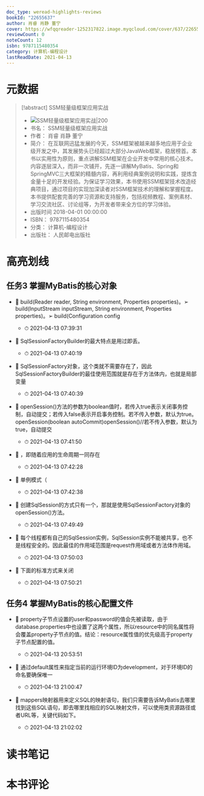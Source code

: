 ```yaml
---
doc_type: weread-highlights-reviews
bookId: "22655637"
author: 肖睿 肖静 董宁
cover: https://wfqqreader-1252317822.image.myqcloud.com/cover/637/22655637/t7_22655637.jpg
reviewCount: 0
noteCount: 12
isbn: 9787115480354
category: 计算机-编程设计
lastReadDate: 2021-04-13
---
```

# 元数据
> [!abstract] SSM轻量级框架应用实战
> - ![ SSM轻量级框架应用实战|200](https://wfqqreader-1252317822.image.myqcloud.com/cover/637/22655637/t7_22655637.jpg)
> - 书名： SSM轻量级框架应用实战
> - 作者： 肖睿 肖静 董宁
> - 简介： 在互联网迅猛发展的今天，SSM框架被越来越多地应用于企业级开发之中，其发展势头已经超过大部分JavaWeb框架，稳居榜首。本书以实用性为原则，重点讲解SSM框架在企业开发中常用的核心技术。内容逐层深入，而非一次铺开，先逐一讲解MyBatis、Spring和SpringMVC三大框架的精髓内容，再利用经典案例说明和实践，提炼含金量十足的开发经验。为保证学习效果，本书使用SSM框架技术改造经典项目，通过项目的实现加深读者对SSM框架技术的理解和掌握程度。本书提供配套完善的学习资源和支持服务，包括视频教程、案例素材、学习交流社区、讨论组等，为开发者带来全方位的学习体验。
> - 出版时间 2018-04-01 00:00:00
> - ISBN： 9787115480354
> - 分类： 计算机-编程设计
> - 出版社： 人民邮电出版社

# 高亮划线

## 任务3 掌握MyBatis的核心对象


- 📌 build(Reader reader, String environment, Properties properties)。➢ build(InputStream inputStream, String environment, Properties properties)。➢ build(Configuration config 
    - ⏱ 2021-04-13 07:39:31 

- 📌 SqlSessionFactoryBuilder的最大特点是用过即丢。 
    - ⏱ 2021-04-13 07:40:19 

- 📌 SqlSessionFactory对象，这个类就不需要存在了，因此SqlSessionFactoryBuilder的最佳使用范围就是存在于方法体内，也就是局部变量 
    - ⏱ 2021-04-13 07:40:39 

- 📌 openSession()方法的参数为boolean值时，若传入true表示关闭事务控制，自动提交；若传入false表示开启事务控制。若不传入参数，默认为true。openSession(boolean autoCommit)openSession()//若不传入参数，默认为true，自动提交 
    - ⏱ 2021-04-13 07:41:50 

- 📌 ，即随着应用的生命周期一同存在 
    - ⏱ 2021-04-13 07:42:28 

- 📌 单例模式（ 
    - ⏱ 2021-04-13 07:42:38 

- 📌 创建SqlSession的方式只有一个，那就是使用SqlSessionFactory对象的openSession()方法。 
    - ⏱ 2021-04-13 07:49:49 

- 📌 每个线程都有自己的SqlSession实例，SqlSession实例不能被共享，也不是线程安全的。因此最佳的作用域范围是request作用域或者方法体作用域。 
    - ⏱ 2021-04-13 07:50:03 

- 📌 下面的标准方式来关闭 
    - ⏱ 2021-04-13 07:50:21 
## 任务4 掌握MyBatis的核心配置文件


- 📌 property子节点设置的user和password的值会先被读取，由于database.properties中也设置了这两个属性，所以resource中的同名属性将会覆盖property子节点的值。结论：resource属性值的优先级高于property子节点配置的值。 
    - ⏱ 2021-04-13 20:53:51 

- 📌 通过default属性来指定当前的运行环境ID为development，对于环境ID的命名要确保唯一 
    - ⏱ 2021-04-13 21:00:47 

- 📌 mappers映射器用来定义SQL的映射语句，我们只需要告诉MyBatis去哪里找到这些SQL语句，即去哪里找相应的SQL映射文件，可以使用类资源路径或者URL等，关键代码如下。 
    - ⏱ 2021-04-13 21:02:02 
# 读书笔记

# 本书评论
